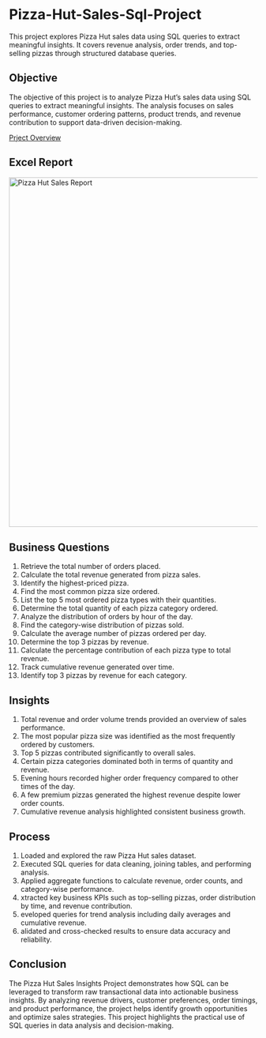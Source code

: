 # Pizza-Hut-Sales-Sql-Project
This project explores Pizza Hut sales data using SQL queries to extract meaningful insights. It covers revenue analysis, order trends, and top-selling pizzas through structured database queries.

## Objective
The objective of this project is to analyze Pizza Hut’s sales data using SQL queries to extract meaningful insights. The analysis focuses on sales performance, customer ordering patterns, product trends, and revenue contribution to support data-driven decision-making.

<a href="https://github.com/Yashbansode76/Pizza-Hut-Sales-Sql-Project/blob/main/Pizza_Hut_Sales_Insights_Through_SQL.pdf">Prject Overview</a>

## Excel Report
<img width="1270" height="708" alt="Pizza Hut Sales Report" src="https://github.com/user-attachments/assets/4e2fc298-2fb3-4999-b710-62da7311d7ea"/>


## Business Questions
1. Retrieve the total number of orders placed.
2. Calculate the total revenue generated from pizza sales.
3. Identify the highest-priced pizza.
4. Find the most common pizza size ordered.
5. List the top 5 most ordered pizza types with their quantities.
6. Determine the total quantity of each pizza category ordered.
7. Analyze the distribution of orders by hour of the day.
8. Find the category-wise distribution of pizzas sold.
9. Calculate the average number of pizzas ordered per day.
10. Determine the top 3 pizzas by revenue.
11. Calculate the percentage contribution of each pizza type to total revenue.
12. Track cumulative revenue generated over time.
13. Identify top 3 pizzas by revenue for each category.
    
## Insights
1. Total revenue and order volume trends provided an overview of sales performance.
2. The most popular pizza size was identified as the most frequently ordered by customers.
3. Top 5 pizzas contributed significantly to overall sales.
4. Certain pizza categories dominated both in terms of quantity and revenue.
5. Evening hours recorded higher order frequency compared to other times of the day.
6. A few premium pizzas generated the highest revenue despite lower order counts.
7. Cumulative revenue analysis highlighted consistent business growth.

## Process
1. Loaded and explored the raw Pizza Hut sales dataset.
2. Executed SQL queries for data cleaning, joining tables, and performing analysis.
3.  Applied aggregate functions to calculate revenue, order counts, and category-wise performance.
4.  xtracted key business KPIs such as top-selling pizzas, order distribution by time, and revenue contribution.
6.  eveloped queries for trend analysis including daily averages and cumulative revenue.
7.  alidated and cross-checked results to ensure data accuracy and reliability.

## Conclusion
The Pizza Hut Sales Insights Project demonstrates how SQL can be leveraged to transform raw transactional data into actionable business insights. By analyzing revenue drivers, customer preferences, order timings, and product performance, the project helps identify growth opportunities and optimize sales strategies. This project highlights the practical use of SQL queries in data analysis and decision-making.



